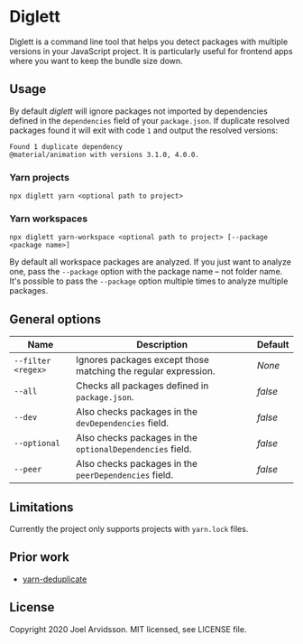 # Diglett

Diglett is a command line tool that helps you detect packages with multiple versions in your JavaScript project. It is particularly useful for frontend apps where you want to keep the bundle size down.

## Usage

By default _diglett_ will ignore packages not imported by dependencies defined in the `dependencies` field of your `package.json`. If duplicate resolved packages found it will exit with code `1` and output the resolved versions:

```
Found 1 duplicate dependency
@material/animation with versions 3.1.0, 4.0.0.
```

### Yarn projects

```
npx diglett yarn <optional path to project>
```

### Yarn workspaces

```
npx diglett yarn-workspace <optional path to project> [--package <package name>]
```

By default all workspace packages are analyzed. If you just want to analyze one, pass the `--package` option with the package name – not folder name. It's possible to pass the `--package` option multiple times to analyze multiple packages.

## General options

| **Name**           | **Description**                                                | **Default** |
| ------------------ | -------------------------------------------------------------- | ----------- |
| `--filter <regex>` | Ignores packages except those matching the regular expression. | _None_      |
| `--all`            | Checks all packages defined in `package.json`.                 | _false_     |
| `--dev`            | Also checks packages in the `devDependencies` field.           | _false_     |
| `--optional`       | Also checks packages in the `optionalDependencies` field.      | _false_     |
| `--peer`           | Also checks packages in the `peerDependencies` field.          | _false_     |

## Limitations

Currently the project only supports projects with `yarn.lock` files.

## Prior work

- [yarn-deduplicate](https://github.com/atlassian/yarn-deduplicate)

## License

Copyright 2020 Joel Arvidsson. MIT licensed, see LICENSE file.
